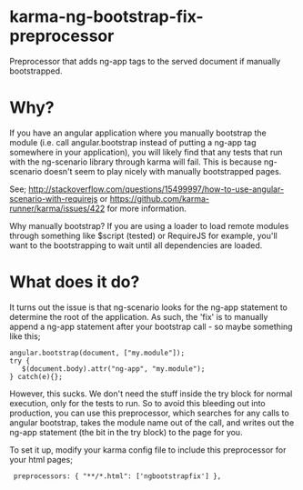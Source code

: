 karma-ng-bootstrap-fix-preprocessor
===================================

Preprocessor that adds ng-app tags to the served document if manually bootstrapped.

Why?
====
If you have an angular application where you manually bootstrap the module (i.e. call angular.bootstrap instead of putting a ng-app tag somewhere in your application), you will likely find that any tests that run with the ng-scenario library through karma will fail.  This is because ng-scenario doesn't seem to play nicely with manually bootstrapped pages.

See; http://stackoverflow.com/questions/15499997/how-to-use-angular-scenario-with-requirejs or https://github.com/karma-runner/karma/issues/422 for more information.

Why manually bootstrap? If you are using a loader to load remote modules through something like $script (tested) or RequireJS for example, you'll want to the bootstrapping to wait until all dependencies are loaded.

What does it do?
================
It turns out the issue is that ng-scenario looks for the ng-app statement to determine the root of the application.  As such, the 'fix' is to manually append a ng-app statement after your bootstrap call - so maybe something like this;


```
angular.bootstrap(document, ["my.module"]);
try {
   $(document.body).attr("ng-app", "my.module");
} catch(e){};
```

However, this sucks.  We don't need the stuff inside the try block for normal execution, only for the tests to run.  So to avoid this bleeding out into production, you can use this preprocessor, which searches for any calls to angular bootstrap,  takes the module name out of the call, and writes out the ng-app statement (the bit in the try block) to the page for you.

To set it up, modify your karma config file to include this preprocessor for your html pages;

```
 preprocessors: { "**/*.html": ['ngbootstrapfix'] },
```
